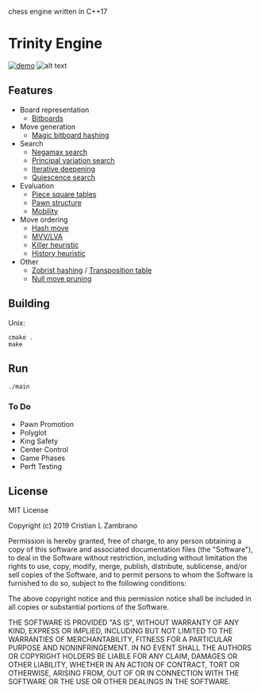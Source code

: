 chess engine written in C++17

# Trinity Engine
[![demo](https://asciinema.org/a/rmERXeUQ3NtZV9hqdSLAoO0nY.svg)](https://asciinema.org/a/rmERXeUQ3NtZV9hqdSLAoO0nY?autoplay=1)
![alt text](https://raw.githubusercontent.com/CLZamb/trinity_engine/v1/chess_screenshot.png)

## Features
- Board representation
    - [Bitboards](https://en.wikipedia.org/wiki/Bitboard)
- Move generation
    - [Magic bitboard hashing](https://www.chessprogramming.org/Magic_Bitboards)
- Search
    - [Negamax search](https://www.chessprogramming.org/Negamax)
    - [Principal variation search](https://www.chessprogramming.org/Principal_Variation_Search)
    - [Iterative deepening](https://en.wikipedia.org/wiki/Iterative_deepening_depth-first_search)
    - [Quiescence search](https://en.wikipedia.org/wiki/Quiescence_search)
- Evaluation
    - [Piece square tables](https://www.chessprogramming.org/Piece-Square_Tables)
    - [Pawn structure](https://www.chessprogramming.org/Pawn_Structure)
    - [Mobility](https://www.chessprogramming.org/Mobility)
- Move ordering
    - [Hash move](https://www.chessprogramming.org/Hash_Move)
    - [MVV/LVA](https://www.chessprogramming.org/MVV-LVA)
    - [Killer heuristic](https://www.chessprogramming.org/Killer_Heuristic)
    - [History heuristic](https://www.chessprogramming.org/History_Heuristic)
- Other
    - [Zobrist hashing](https://www.chessprogramming.org/Zobrist_Hashing) / [Transposition table](https://en.wikipedia.org/wiki/Transposition_table)
    - [Null move pruning](https://www.chessprogramming.org/Null_Move_Pruning)

## Building
Unix:
```
cmake .
make
```
## Run
```
./main
```
### To Do

- Pawn Promotion
- Polyglot
- King Safety
- Center Control
- Game Phases 
- Perft Testing

## License
MIT License

Copyright (c) 2019 Cristian L Zambrano

Permission is hereby granted, free of charge, to any person obtaining a copy
of this software and associated documentation files (the "Software"), to deal
in the Software without restriction, including without limitation the rights
to use, copy, modify, merge, publish, distribute, sublicense, and/or sell
copies of the Software, and to permit persons to whom the Software is
furnished to do so, subject to the following conditions:

The above copyright notice and this permission notice shall be included in all
copies or substantial portions of the Software.

THE SOFTWARE IS PROVIDED "AS IS", WITHOUT WARRANTY OF ANY KIND, EXPRESS OR
IMPLIED, INCLUDING BUT NOT LIMITED TO THE WARRANTIES OF MERCHANTABILITY,
FITNESS FOR A PARTICULAR PURPOSE AND NONINFRINGEMENT. IN NO EVENT SHALL THE
AUTHORS OR COPYRIGHT HOLDERS BE LIABLE FOR ANY CLAIM, DAMAGES OR OTHER
LIABILITY, WHETHER IN AN ACTION OF CONTRACT, TORT OR OTHERWISE, ARISING FROM,
OUT OF OR IN CONNECTION WITH THE SOFTWARE OR THE USE OR OTHER DEALINGS IN THE
SOFTWARE.
